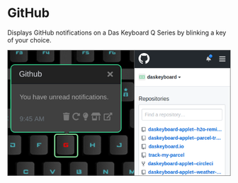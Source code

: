 # GitHub

Displays GitHub notifications on a Das Keyboard Q Series by blinking a key of your choice.

![GitHub on a Das Keybaord Q](assets/image.png "Q GitHub")
